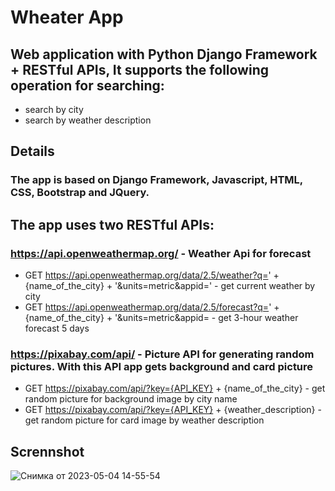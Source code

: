# Wheater App
## Web application with Python Django Framework + RESTful APIs,  It supports the following operation for searching: 
- search by city
- search by weather description
## Details
### The app is based on Django Framework, Javascript, HTML, CSS, Bootstrap and JQuery.
## The app uses two RESTful APIs:
### https://api.openweathermap.org/ - Weather Api for forecast
- GET https://api.openweathermap.org/data/2.5/weather?q=' + {name_of_the_city} + '&units=metric&appid=' - get current weather by city
- GET https://api.openweathermap.org/data/2.5/forecast?q=' + {name_of_the_city} + '&units=metric&appid= - get 3-hour weather forecast 5 days
### https://pixabay.com/api/ - Picture API for generating random pictures. With this API app gets background and card picture
- GET https://pixabay.com/api/?key={API_KEY} + {name_of_the_city} - get random picture for background image by city name
- GET https://pixabay.com/api/?key={API_KEY} + {weather_description} - get random picture for card image by weather description
## Scrennshot
![Снимка от 2023-05-04 14-55-54](https://user-images.githubusercontent.com/59261346/236196915-d59f636f-4c3e-4f8d-a036-0448041061e8.png)

